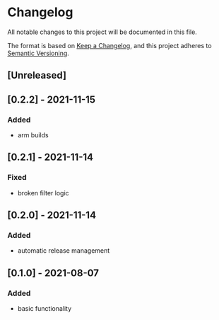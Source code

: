 # Changelog
All notable changes to this project will be documented in this file.

The format is based on [Keep a Changelog](https://keepachangelog.com/en/1.0.0/),
and this project adheres to [Semantic Versioning](https://semver.org/spec/v2.0.0.html).

## [Unreleased]

## [0.2.2] - 2021-11-15

### Added
- arm builds

## [0.2.1] - 2021-11-14

### Fixed
- broken filter logic

## [0.2.0] - 2021-11-14

### Added
- automatic release management

## [0.1.0] - 2021-08-07

### Added
- basic functionality

